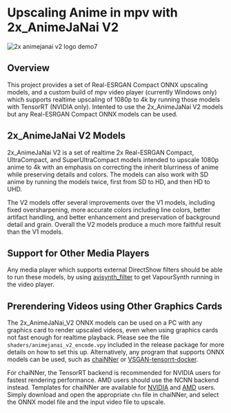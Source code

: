 # Upscaling Anime in mpv with 2x_AnimeJaNai V2

![2x animejanai v2 logo demo7](https://github.com/the-database/mpv-upscale-2x_animejanai/assets/25811902/7f293066-ece0-4c4b-b12c-a49cb95680b7)

## Overview
This project provides a set of Real-ESRGAN Compact ONNX upscaling models, and a custom build of mpv video player (currently Windows only) which supports realtime upscaling of 1080p to 4k by running those models with TensorRT (NVIDIA only). Intented to use the 2x_AnimeJaNai V2 models but any Real-ESRGAN Compact ONNX models can be used. 

## 2x_AnimeJaNai V2 Models
2x_AnimeJaNai V2 is a set of realtime 2x Real-ESRGAN Compact, UltraCompact, and SuperUltraCompact models intended to upscale 1080p anime to 4k with an emphasis on correcting the inherit blurriness of anime while preserving details and colors. The models can also work with SD anime by running the models twice, first from SD to HD, and then HD to UHD.

The V2 models offer several improvements over the V1 models, including fixed oversharpening, more accurate colors including line colors, better artifact handling, and better enhancement and preservation of background detail and grain. Overall the V2 models produce a much more faithful result than the V1 models. 

## Support for Other Media Players
Any media player which supports external DirectShow filters should be able to run these models, by using [avisynth_filter](https://github.com/CrendKing/avisynth_filter) to get VapourSynth running in the video player. 

## Prerendering Videos using Other Graphics Cards
The 2x_AnimeJaNai_V2 ONNX models can be used on a PC with any graphics card to render upscaled videos, even when using graphics cards not fast enough for realtime playback. Please see the file `shaders/animejanai_v2_encode.vpy` included in the release package for more details on how to set this up. Alternatively, any program that supports ONNX models can be used, such as [chaiNNer](https://github.com/chaiNNer-org/chaiNNer) or [VSGAN-tensorrt-docker](https://github.com/styler00dollar/VSGAN-tensorrt-docker).

For chaiNNer, the TensorRT backend is recommended for NVIDIA users for fastest rendering performance. AMD users should use the NCNN backend instead. Templates for chaiNNer are available for [NVIDIA](animejanai-nvidia.chn?raw=1) and [AMD](animejanai-amd.chn?raw=1) users. Simply download and open the appropriate `chn` file in chaiNNer, and select the ONNX model file and the input video file to upscale. 
